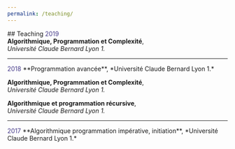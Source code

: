 ```yaml
---
permalink: /teaching/
---
```

## Teaching
<span style="color: darkslateblue">
    2019  
</span>
**Algorithmique, Programmation et Complexité**,  
*Université Claude Bernard Lyon 1.*   

___
<span style="color: darkslateblue">
    2018  
</span>
**Programmation avancée**,  
*Université Claude Bernard Lyon 1.*

**Algorithmique, Programmation et Complexité**,  
*Université Claude Bernard Lyon 1.*

**Algorithmique et programmation récursive**,  
*Université Claude Bernard Lyon 1.*

___
<span style="color: darkslateblue">
    2017  
</span>
**Algorithmique programmation impérative, initiation**,  
*Université Claude Bernard Lyon 1.*